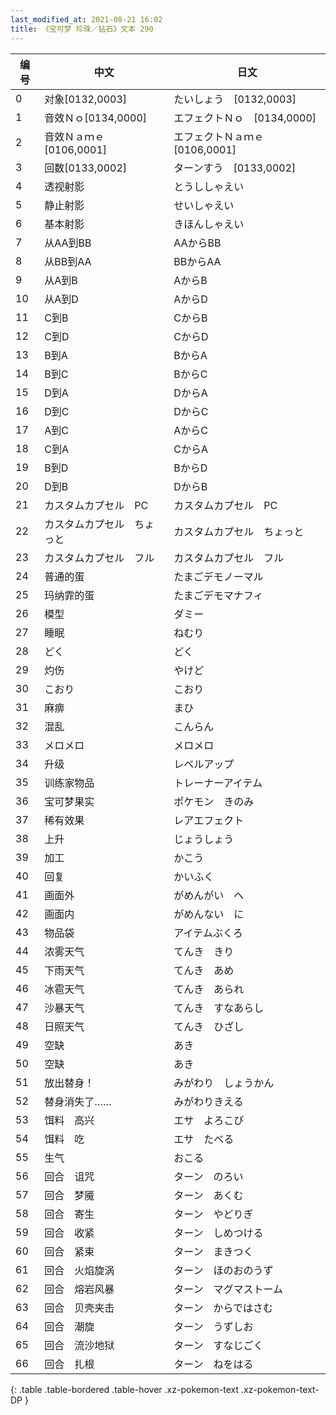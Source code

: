 ```yaml
---
last_modified_at: 2021-08-21 16:02
title: 《宝可梦 珍珠／钻石》文本 290
---
```

| 编号 | 中文 | 日文 |
| ---- | ---- | ---- |
| 0 | 对象[0132,0003] | たいしょう　[0132,0003] |
| 1 | 音效Ｎｏ[0134,0000] | エフェクトＮｏ　[0134,0000] |
| 2 | 音效Ｎａｍｅ[0106,0001] | エフェクトＮａｍｅ　[0106,0001] |
| 3 | 回数[0133,0002] | ターンすう　[0133,0002] |
| 4 | 透视射影 | とうししゃえい |
| 5 | 静止射影 | せいしゃえい |
| 6 | 基本射影 | きほんしゃえい |
| 7 | 从AA到BB | AAからBB |
| 8 | 从BB到AA | BBからAA |
| 9 | 从A到B | AからB |
| 10 | 从A到D | AからD |
| 11 | C到B | CからB |
| 12 | C到D | CからD |
| 13 | B到A | BからA |
| 14 | B到C | BからC |
| 15 | D到A | DからA |
| 16 | D到C | DからC |
| 17 | A到C | AからC |
| 18 | C到A | CからA |
| 19 | B到D | BからD |
| 20 | D到B | DからB |
| 21 | カスタムカプセル　PC | カスタムカプセル　PC |
| 22 | カスタムカプセル　ちょっと | カスタムカプセル　ちょっと |
| 23 | カスタムカプセル　フル | カスタムカプセル　フル |
| 24 | 普通的蛋 | たまごデモノーマル |
| 25 | 玛纳霏的蛋 | たまごデモマナフィ |
| 26 | 模型 | ダミー |
| 27 | 睡眠 | ねむり |
| 28 | どく | どく |
| 29 | 灼伤 | やけど |
| 30 | こおり | こおり |
| 31 | 麻痹 | まひ |
| 32 | 混乱 | こんらん |
| 33 | メロメロ | メロメロ |
| 34 | 升级 | レベルアップ |
| 35 | 训练家物品 | トレーナーアイテム |
| 36 | 宝可梦果实 | ポケモン　きのみ |
| 37 | 稀有效果 | レアエフェクト |
| 38 | 上升 | じょうしょう |
| 39 | 加工 | かこう |
| 40 | 回复 | かいふく |
| 41 | 画面外 | がめんがい　へ |
| 42 | 画面内 | がめんない　に |
| 43 | 物品袋 | アイテムぶくろ |
| 44 | 浓雾天气 | てんき　きり |
| 45 | 下雨天气 | てんき　あめ |
| 46 | 冰雹天气 | てんき　あられ |
| 47 | 沙暴天气 | てんき　すなあらし |
| 48 | 日照天气 | てんき　ひざし |
| 49 | 空缺 | あき |
| 50 | 空缺 | あき |
| 51 | 放出替身！ | みがわり　しょうかん |
| 52 | 替身消失了…… | みがわりきえる |
| 53 | 饵料　高兴 | エサ　よろこび |
| 54 | 饵料　吃 | エサ　たべる |
| 55 | 生气 | おこる |
| 56 | 回合　诅咒 | ターン　のろい |
| 57 | 回合　梦魇 | ターン　あくむ |
| 58 | 回合　寄生 | ターン　やどりぎ |
| 59 | 回合　收紧 | ターン　しめつける |
| 60 | 回合　紧束 | ターン　まきつく |
| 61 | 回合　火焰旋涡 | ターン　ほのおのうず |
| 62 | 回合　熔岩风暴 | ターン　マグマストーム |
| 63 | 回合　贝壳夹击 | ターン　からではさむ |
| 64 | 回合　潮旋 | ターン　うずしお |
| 65 | 回合　流沙地狱 | ターン　すなじごく |
| 66 | 回合　扎根 | ターン　ねをはる |
{: .table .table-bordered .table-hover .xz-pokemon-text .xz-pokemon-text-DP }